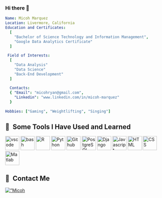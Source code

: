 ### Hi there 👋

<!--
**Micohryan/Micohryan** is a ✨ _special_ ✨ repository because its `README.md` (this file) appears on your GitHub profile.

Here are some ideas to get you started:

- 🔭 I’m currently working on ...
- 🌱 I’m currently learning ...
- 👯 I’m looking to collaborate on ...
- 🤔 I’m looking for help with ...
- 💬 Ask me about ...
- 📫 How to reach me: ...
- 😄 Pronouns: ...
- ⚡ Fun fact: ...
-->

```yaml
Name: Micoh Marquez
Location: Livermore, California
Education and Certificates:
  [
    "Bachelor of Science Technology and Information Management",
    "Google Data Analytics Certificate"
  ]
  
 Field of Interests:
  [
    "Data Analysis"
    "Data Science"
    "Back-End Development"
  ]
  
  Contacts:
  { "Email": "micohryan@gmail.com",
    "Linkedin": "www.linkedin.com/in/micoh-marquez"
  }
  
Hobbies: ["Gaming", "Weightlifting", "Singing"]


```

<h2> 🚀 &nbsp;Some Tools I Have Used and Learned</h2>
<p align="left">
  <img src="https://cdn.jsdelivr.net/gh/devicons/devicon/icons/vscode/vscode-original.svg" alt="vscode" width="45" height="45"/>
  <img src="https://cdn.jsdelivr.net/gh/devicons/devicon/icons/bash/bash-original.svg" alt="bash" width="45" height="45"/>
  <img src="https://cdn.jsdelivr.net/gh/devicons/devicon/icons/r/r-original.svg" alt="R" width="45" height="45"/>
  <img src="https://cdn.jsdelivr.net/gh/devicons/devicon/icons/python/python-original.svg" alt="Python" width="45" height="45"/>
  <img src="https://cdn.jsdelivr.net/gh/devicons/devicon/icons/github/github-original-wordmark.svg" alt="Github" width="45" height="45"/>
  <img src="https://cdn.jsdelivr.net/gh/devicons/devicon/icons/postgresql/postgresql-original-wordmark.svg" alt="PostgreSQL" width="45" height="45"/>
  <img src="https://cdn.jsdelivr.net/gh/devicons/devicon/icons/django/django-plain-wordmark.svg" alt="Django" width="45" height="45" />
  <img src="https://cdn.jsdelivr.net/gh/devicons/devicon/icons/javascript/javascript-plain.svg" alt="Javascript" width="45" height="45"/>
  <img src="https://cdn.jsdelivr.net/gh/devicons/devicon/icons/html5/html5-original-wordmark.svg" alt="HTML" width="45" height="45"/>
  <img src="https://cdn.jsdelivr.net/gh/devicons/devicon/icons/css3/css3-original-wordmark.svg" alt="CSS" width="45" height="45"/>
  <img src="https://cdn.jsdelivr.net/gh/devicons/devicon/icons/matlab/matlab-original.svg" alt="Matlab" width="45" height="45"/>
</p>
<h2> 🚀 &nbsp;Contact Me</h2>
<a href=”https://www.linkedin.com/in/micoh-marquez/"><img align=”left” src=”https://raw.githubusercontent.comMicohryan/Micohryan/blob/main/images/linkedin.png" alt=”Micoh | LinkedIn” width=”21px”/></a>
